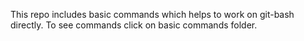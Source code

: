 This repo includes basic commands which helps to work on git-bash directly.
To see commands click on basic commands folder.
